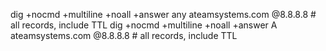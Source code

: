 dig +nocmd +multiline +noall +answer any ateamsystems.com @8.8.8.8 # all records, include TTL
dig +nocmd +multiline +noall +answer A   ateamsystems.com @8.8.8.8 # all records, include TTL

